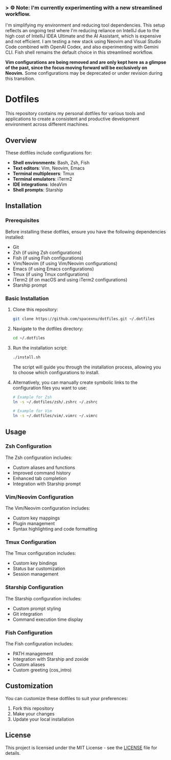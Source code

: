 ### > ⚙️ **Note**: I'm currently experimenting with a new streamlined workflow. 
I'm simplifying my environment and reducing tool dependencies. This setup reflects an ongoing test where I'm reducing reliance on IntelliJ due to the high cost of IntelliJ IDEA Ultimate and the AI Assistant, which is expensive and not efficient. I am testing a new stack using Neovim and Visual Studio Code combined with OpenAI Codex, and also experimenting with Gemini CLI. Fish shell remains the default choice in this streamlined workflow. 

**Vim configurations are being removed and are only kept here as a glimpse of the past, since the focus moving forward will be exclusively on Neovim.**
Some configurations may be deprecated or under revision during this transition.

# Dotfiles

This repository contains my personal dotfiles for various tools and applications to create a consistent and productive development environment across different machines.

## Overview

These dotfiles include configurations for:

- **Shell environments**: Bash, Zsh, Fish
- **Text editors**: Vim, Neovim, Emacs
- **Terminal multiplexers**: Tmux
- **Terminal emulators**: iTerm2
- **IDE integrations**: IdeaVim
- **Shell prompts**: Starship

## Installation

### Prerequisites

Before installing these dotfiles, ensure you have the following dependencies installed:

- Git
- Zsh (if using Zsh configurations)
- Fish (if using Fish configurations)
- Vim/Neovim (if using Vim/Neovim configurations)
- Emacs (if using Emacs configurations)
- Tmux (if using Tmux configurations)
- iTerm2 (if on macOS and using iTerm2 configurations)
- Starship prompt

### Basic Installation

1. Clone this repository:
   ```bash
   git clone https://github.com/spacexnu/dotfiles.git ~/.dotfiles
   ```

2. Navigate to the dotfiles directory:
   ```bash
   cd ~/.dotfiles
   ```

3. Run the installation script:
   ```bash
   ./install.sh
   ```

   The script will guide you through the installation process, allowing you to choose which configurations to install.

4. Alternatively, you can manually create symbolic links to the configuration files you want to use:
   ```bash
   # Example for Zsh
   ln -s ~/.dotfiles/zsh/.zshrc ~/.zshrc

   # Example for Vim
   ln -s ~/.dotfiles/vim/.vimrc ~/.vimrc
   ```

## Usage

### Zsh Configuration

The Zsh configuration includes:
- Custom aliases and functions
- Improved command history
- Enhanced tab completion
- Integration with Starship prompt

### Vim/Neovim Configuration

The Vim/Neovim configuration includes:
- Custom key mappings
- Plugin management
- Syntax highlighting and code formatting

### Tmux Configuration

The Tmux configuration includes:
- Custom key bindings
- Status bar customization
- Session management

### Starship Configuration

The Starship configuration includes:
- Custom prompt styling
- Git integration
- Command execution time display

### Fish Configuration

The Fish configuration includes:
- PATH management
- Integration with Starship and zoxide
- Custom aliases
- Custom greeting (cos_intro)

## Customization

You can customize these dotfiles to suit your preferences:

1. Fork this repository
2. Make your changes
3. Update your local installation

## License

This project is licensed under the MIT License - see the [LICENSE](LICENSE) file for details.
